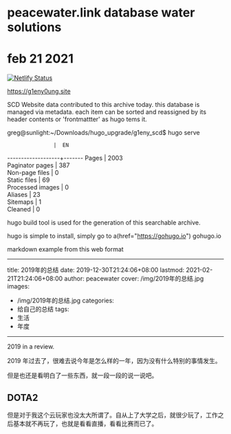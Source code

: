 # peacewater.link database water solutions
# feb 21 2021

[![Netlify Status](https://api.netlify.com/api/v1/badges/e8f2124c-4190-4631-a753-e7bf685391c0/deploy-status)](https://app.netlify.com/sites/g1eny0ung-site-preview/deploys)

<https://g1eny0ung.site>

SCD Website data contributed to this archive today.
this database is managed via metadata. each item can be sorted and reassigned by its header contents or 'frontmattter' as hugo tems it.

greg@sunlight:~/Downloads/hugo_upgrade/g1eny_scd$ hugo serve

                   |  EN   
-------------------+-------
  Pages            | 2003  
  Paginator pages  |  387  
  Non-page files   |    0  
  Static files     |   69  
  Processed images |    0  
  Aliases          |   23  
  Sitemaps         |    1  
  Cleaned          |    0  


hugo build tool is used for the generation of this searchable archive.

hugo is simple to install, simply go to a(href="https://gohugo.io") gohugo.io


markdown example from this web format 

---
title: 2019年的总结
date: 2019-12-30T21:24:06+08:00
lastmod: 2021-02-21T21:24:06+08:00
author: peacewater
cover: /img/2019年的总结.jpg
images:
  - /img/2019年的总结.jpg
categories:
  - 给自己的总结
tags:
  - 生活
  - 年度
---

2019 in a review.

<!--more-->

2019 年过去了，很难去说今年是怎么样的一年，因为没有什么特别的事情发生。

但是也还是看明白了一些东西，就一段一段的说一说吧。

## DOTA2

但是对于我这个云玩家也没太大所谓了。自从上了大学之后，就很少玩了，工作之后基本就不再玩了，也就是看看直播，看看比赛而已了。

